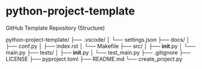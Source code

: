 # python-project-template
GitHub Template Repository (Structure)

python-project-template/
├── .vscode/
│   └── settings.json
├── docs/
│   ├── conf.py
│   ├── index.rst
│   └── Makefile
├── src/
│   ├── __init__.py
│   └── main.py
├── tests/
│   ├── __init__.py
│   └── test_main.py
├── .gitignore
├── LICENSE
├── pyproject.toml
├── README.md
└── create_project.py